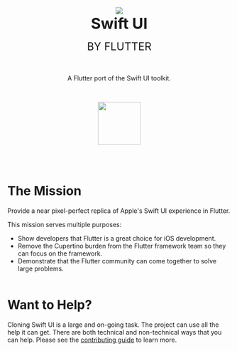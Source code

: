 <p align="center">
  <img src="https://github.com/Flutter-Bounty-Hunters/swift_ui/assets/7259036/6818ee38-c6be-4eee-807c-7d83cabe2e40"><br>
  <span style="display:block; font-size: 34px; font-weight:bold;"><b>Swift UI</b></span><br>
  <span style="display:block; font-size: 24;">BY FLUTTER</span><br><br>
  <p align="center">A Flutter port of the Swift UI toolkit.</p>
  <br>
  <p align="center"><a href="https://discord.gg/Cp5p6cUk" title="Join our Discord channel"><img src="https://github.com/Flutter-Bounty-Hunters/swift_ui/assets/7259036/6e89d71c-45b4-48ec-a204-7076c5be31b8" width="96"></a></p>
</p>
<br><br>

# The Mission
Provide a near pixel-perfect replica of Apple's Swift UI experience in Flutter.

This mission serves multiple purposes:

 * Show developers that Flutter is a great choice for iOS development.
 * Remove the Cupertino burden from the Flutter framework team so they can focus on the framework.
 * Demonstrate that the Flutter community can come together to solve large problems.
<br><br>

# Want to Help?
Cloning Swift UI is a large and on-going task. The project can use all the help it can get. There are both technical and non-technical ways that you can help. Please see the [contributing guide](CONTRIBUTING.md) to learn more.
